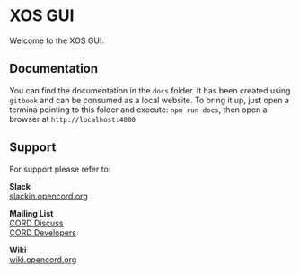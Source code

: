 # XOS GUI

Welcome to the XOS GUI.

## Documentation
You can find the documentation in the `docs` folder. It has been created using `gitbook` and can be consumed as a local website.
To bring it up, just open a termina pointing to this folder and execute: `npm run docs`, then open a browser at `http://localhost:4000`

## Support

For support please refer to:

**Slack**<br/>
[slackin.opencord.org](https://slackin.opencord.org/)

**Mailing List**<br/>
[CORD Discuss](https://groups.google.com/a/opencord.org/forum/#!forum/cord-discuss)<br/>
[CORD Developers](https://groups.google.com/a/opencord.org/forum/#!forum/cord-dev)

**Wiki**<br/>
[wiki.opencord.org](https://wiki.opencord.org/)

